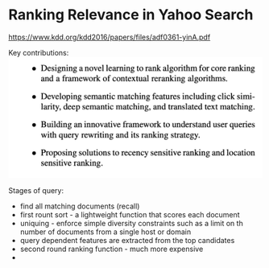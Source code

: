 # Ranking Relevance in Yahoo Search

https://www.kdd.org/kdd2016/papers/files/adf0361-yinA.pdf

Key contributions:
![](../../../attachments/2021-06-07-15-15-48.png)

Stages of query:
* find all matching documents (recall)
* first rount sort - a lightweight function that scores each document
* uniquing - enforce simple diversity constraints such as a limit on th number of documents from a single host or domain
* query dependent features are extracted from the top candidates
* second round ranking function - much more expensive
* 